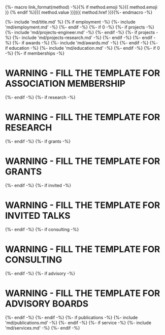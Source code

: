 {%- macro link_format(method) -%}{% if method.emoji %}{{ method.emoji }} {% endif %}[{{ method.value }}]({{ method.href }}){%- endmacro -%}

{%- include 'md/title.md' %}
{% if employment -%}
{%- include 'md/employment.md' -%}
{%- endif -%}
{%- if 0 -%}
{%- if projects -%}
{%- include 'md/projects-engineer.md' -%}
{%- endif -%}
{%- if projects -%}
{%- include 'md/projects-research.md' -%}
{%- endif -%}
{%- endif -%}
{%- if awards -%}
{%- include 'md/awards.md' -%}
{%- endif -%}
{%- if education -%}
{%- include 'md/education.md' -%}
{%- endif -%}
{%- if 0 -%}
{%- if memberships -%}
<h1>WARNING - FILL THE TEMPLATE FOR ASSOCIATION MEMBERSHIP</h1>
{%- endif -%}
{%- if research -%}
<h1>WARNING - FILL THE TEMPLATE FOR RESEARCH</h1>
{%- endif -%}
{%- if grants -%}
<h1>WARNING - FILL THE TEMPLATE FOR GRANTS</h1>
{%- endif -%}
{%- if invited -%}
<h1>WARNING - FILL THE TEMPLATE FOR INVITED TALKS</h1>
{%- endif -%}
{%- if consulting -%}
<h1>WARNING - FILL THE TEMPLATE FOR CONSULTING</h1>
{%- endif -%}
{%- if advisory -%}
<h1>WARNING - FILL THE TEMPLATE FOR ADVISORY BOARDS</h1>
{%- endif -%}
{%- endif -%}
{%- if publications -%}
{%- include 'md/publications.md' -%}
{%- endif -%}
{%- if service -%}
{%- include 'md/services.md' -%}
{%- endif -%}


